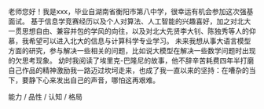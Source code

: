 老师您好！我是xxx，毕业自湖南省衡阳市第八中学，很幸运有机会参加这次强基面试。
基于信息学竞赛经历以及个人对算法、人工智能的兴趣喜好，加之对北大一贯思想自由、兼容并包的学风的向往，以及对北大先贤李大钊、陈独秀等人的仰慕，我希望可以进入北大的信息与计算科学专业学习。
未来我想从事大语言模型方面的研究，参与解决一些相关的问题，比如说大模型在解决一些数学问题时出现的欠思考现象。
幼时我阅读了埃里克-巴隆尼的故事，他不辞辛苦耗费四年半打磨自己作品的精神激励我一路迈过坎坷走来，也成了我一直以来的坚持：在嘈杂的当下，要静下心来发出自己的声音，哪怕这再艰难。


能力 / 品性 / 认知 / 格局
